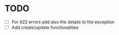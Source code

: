 # TODO

- [ ] For 422 errors add also the details to the exception
- [ ] Add create/update functionalities
